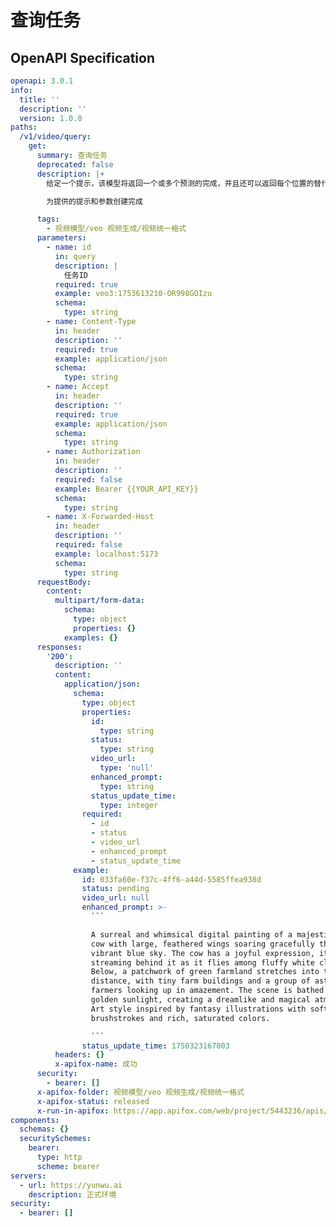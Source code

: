 # 查询任务

## OpenAPI Specification

```yaml
openapi: 3.0.1
info:
  title: ''
  description: ''
  version: 1.0.0
paths:
  /v1/video/query:
    get:
      summary: 查询任务
      deprecated: false
      description: |+
        给定一个提示，该模型将返回一个或多个预测的完成，并且还可以返回每个位置的替代标记的概率。

        为提供的提示和参数创建完成

      tags:
        - 视频模型/veo 视频生成/视频统一格式
      parameters:
        - name: id
          in: query
          description: |
            任务ID
          required: true
          example: veo3:1753613210-OR998GOIzu
          schema:
            type: string
        - name: Content-Type
          in: header
          description: ''
          required: true
          example: application/json
          schema:
            type: string
        - name: Accept
          in: header
          description: ''
          required: true
          example: application/json
          schema:
            type: string
        - name: Authorization
          in: header
          description: ''
          required: false
          example: Bearer {{YOUR_API_KEY}}
          schema:
            type: string
        - name: X-Forwarded-Host
          in: header
          description: ''
          required: false
          example: localhost:5173
          schema:
            type: string
      requestBody:
        content:
          multipart/form-data:
            schema:
              type: object
              properties: {}
            examples: {}
      responses:
        '200':
          description: ''
          content:
            application/json:
              schema:
                type: object
                properties:
                  id:
                    type: string
                  status:
                    type: string
                  video_url:
                    type: 'null'
                  enhanced_prompt:
                    type: string
                  status_update_time:
                    type: integer
                required:
                  - id
                  - status
                  - video_url
                  - enhanced_prompt
                  - status_update_time
              example:
                id: 033fa60e-f37c-4ff6-a44d-5585ffea938d
                status: pending
                video_url: null
                enhanced_prompt: >-
                  ```

                  A surreal and whimsical digital painting of a majestic brown
                  cow with large, feathered wings soaring gracefully through a
                  vibrant blue sky. The cow has a joyful expression, its tail
                  streaming behind it as it flies among fluffy white clouds.
                  Below, a patchwork of green farmland stretches into the
                  distance, with tiny farm buildings and a group of astonished
                  farmers looking up in amazement. The scene is bathed in warm
                  golden sunlight, creating a dreamlike and magical atmosphere.
                  Art style inspired by fantasy illustrations with soft
                  brushstrokes and rich, saturated colors.

                  ```
                status_update_time: 1750323167003
          headers: {}
          x-apifox-name: 成功
      security:
        - bearer: []
      x-apifox-folder: 视频模型/veo 视频生成/视频统一格式
      x-apifox-status: released
      x-run-in-apifox: https://app.apifox.com/web/project/5443236/apis/api-311081757-run
components:
  schemas: {}
  securitySchemes:
    bearer:
      type: http
      scheme: bearer
servers:
  - url: https://yunwu.ai
    description: 正式环境
security:
  - bearer: []

```